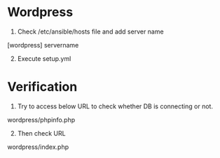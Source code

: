 # Wordpress

1) Check /etc/ansible/hosts file and add server name 

[wordpress]
servername

2) Execute setup.yml 

# Verification
1) Try to access below URL to check whether DB is connecting or not. 

wordpress/phpinfo.php

2) Then check URL 

wordpress/index.php
